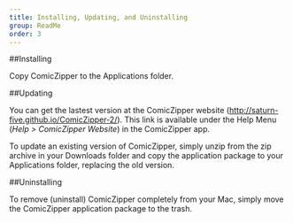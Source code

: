 ```yaml
---
title: Installing, Updating, and Uninstalling
group: ReadMe
order: 3
---
```


##Installing

Copy ComicZipper to the Applications folder.

##Updating

You can get the lastest version at the ComicZipper website (<http://saturn-five.github.io/ComicZipper-2/>). This link is available under the Help Menu (*Help > ComicZipper Website*) in the ComicZipper app.

To update an existing version of ComicZipper, simply unzip from the zip archive in your Downloads folder and copy the application package to your Applications folder, replacing the old version.

##Uninstalling

To remove (uninstall) ComicZipper completely from your Mac, simply move the ComicZipper application package to the trash.